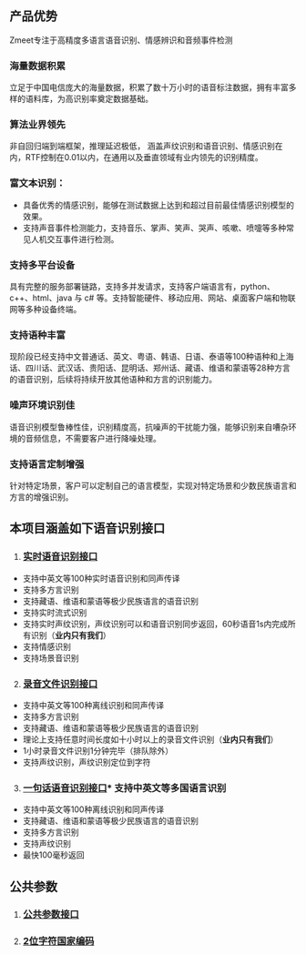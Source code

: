 ## 产品优势 
Zmeet专注于高精度多语言语音识别、情感辨识和音频事件检测

### 海量数据积累

立足于中国电信庞大的海量数据，积累了数十万小时的语音标注数据，拥有丰富多样的语料库，为高识别率奠定数据基础。  

### 算法业界领先

非自回归端到端框架，推理延迟极低， 涵盖声纹识别和语音识别、情感识别在内，RTF控制在0.01以内，在通用以及垂直领域有业内领先的识别精度。

### 富文本识别：

- 具备优秀的情感识别，能够在测试数据上达到和超过目前最佳情感识别模型的效果。
- 支持声音事件检测能力，支持音乐、掌声、笑声、哭声、咳嗽、喷嚏等多种常见人机交互事件进行检测。

### 支持多平台设备

具有完整的服务部署链路，支持多并发请求，支持客户端语言有，python、c++、html、java 与 c# 等。支持智能硬件、移动应用、网站、桌面客户端和物联网等多种设备终端。

### 支持语种丰富

现阶段已经支持中文普通话、英文、粤语、韩语、日语、泰语等100种语种和上海话、四川话、武汉话、贵阳话、昆明话、郑州话、藏语、维语和蒙语等28种方言的语音识别，后续将持续开放其他语种和方言的识别能力。

### 噪声环境识别佳

语音识别模型鲁棒性佳，识别精度高，抗噪声的干扰能力强，能够识别来自嘈杂环境的音频信息，不需要客户进行降噪处理。

### 支持语言定制增强
针对特定场景，客户可以定制自己的语言模型，实现对特定场景和少数民族语言和方言的增强识别。

## 本项目涵盖如下语音识别接口

1. ### [实时语音识别接口](https://github.com/zmeet-ai/asr-sdk-v2/blob/main/docs/asr-realtime.md)
* 支持中英文等100种实时语音识别和同声传译
* 支持多方言识别
* 支持藏语、维语和蒙语等极少民族语言的语音识别
* 支持实时流式识别
* 支持实时声纹识别，声纹识别可以和语音识别同步返回，60秒语音1s内完成所有识别（**业内只有我们**）
* 支持情感识别
* 支持场景音识别


2. ### [录音文件识别接口](https://github.com/zmeet-ai/asr-sdk-v2/blob/main/docs/asr-offline.md)
* 支持中英文等100种离线识别和同声传译
* 支持多方言识别
* 支持藏语、维语和蒙语等极少民族语言的语音识别
* 理论上支持任意时间长度如十小时以上的录音文件识别（**业内只有我们**）
* 1小时录音文件识别1分钟完毕（排队除外）
* 支持声纹识别，声纹识别定位到字符

3. ### [一句话语音识别接口](https://github.com/zmeet-ai/asr-sdk-v2/blob/main/docs/asr-sentence.md)* 支持中英文等多国语言识别
* 支持中英文等100种离线识别和同声传译
* 支持藏语、维语和蒙语等极少民族语言的语音识别
* 支持多方言识别
* 支持声纹识别
* 最快100毫秒返回


## 公共参数
1. ### [公共参数接口](https://github.com/zmeet-ai/asr-sdk-v2/blob/main/docs/signature.md)
2. ### [2位字符国家编码](https://github.com/zmeet-ai/asr-sdk-v2/blob/main/docs/country_code.md)